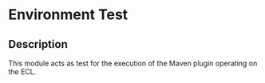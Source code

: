 <!-- (c) https://github.com/MontiCore/monticore -->
# Environment Test

## Description
This module acts as test for the execution of the Maven plugin operating on the ECL.
